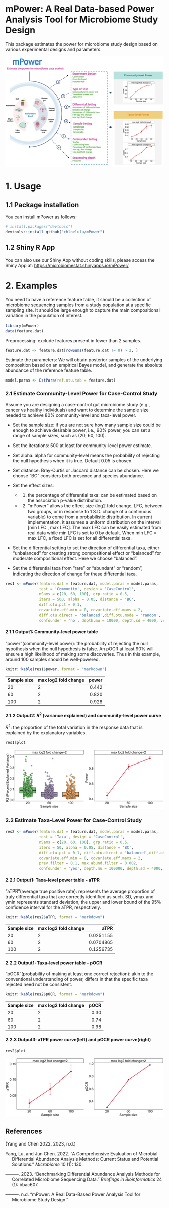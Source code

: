 mPower: A Real Data-based Power Analysis Tool for Microbiome Study
Design
================

This package estimates the power for microbiome study design based on
various experimental designs and parameters.

![](workflows.png)

# 1. Usage

## 1.1 Package installation

You can install mPower as follows:

``` r
# install.packages("devtools")
devtools::install_github("chloelulu/mPower")
```

## 1.2 Shiny R App

You can also use our Shiny App without coding skills, please access the
Shiny App at: <https://microbiomestat.shinyapps.io/mPower/>

# 2. Examples

You need to have a reference feature table, it should be a collection of
microbiome sequencing samples from a study population at a specific
sampling site. It should be large enough to capture the main
compositional variation in the population of interest.

``` r
library(mPower)
data(feature.dat)
```

Preprocessing: exclude features present in fewer than 2 samples.

``` r
feature.dat <- feature.dat[rowSums(feature.dat != 0) > 2, ]
```

Estimate the parameters: We will obtain posterior samples of the
underlying composition based on an empirical Bayes model, and generate
the absolute abundance of the reference feature table.

``` r
model.paras <- EstPara(ref.otu.tab = feature.dat)
```

### 2.1 Estimate Community-Level Power for Case-Control Study

Assume you are designing a case-control gut microbiome study (e.g.,
cancer vs healthy individuals) and want to determine the sample size
needed to achieve 80% community-level and taxa-level power.

- Set the sample size: if you are not sure how many sample size could be
  enough to achieve desirable power, i.e., 90% power, you can set a
  range of sample sizes, such as (20, 60, 100).

- Set the iterations: 500 at least for community-level power estimate.

- Set alpha: alpha for community-level means the probability of
  rejecting the null hypothesis when it is true. Default 0.05 is chosen.

- Set distance: Bray-Curtis or Jaccard distance can be chosen. Here we
  choose “BC” considers both presence and species abundance.

- Set the effect sizes:

  - 1)  the percentage of differential taxa: can be estimated based on
        the association p-value distribution.
  - 2)  “mPower” allows the effect size (log2 fold change, LFC, between
        two groups, or in response to 1 S.D. change of a continuous
        variable) to come from a probabilistic distribution. In current
        implementation, it assumes a uniform distribution on the
        interval \[min LFC , max LFC\]. The max LFC can be easily
        estimated from real data while min LFC is set to 0 by default.
        When min LFC = max LFC, a fixed LFC is set for all differential
        taxa.

- Set the differential setting to set the direction of differential
  taxa, either “unbalanced” for creating strong compositional effect or
  “balanced” for moderate compositional effect. Here we choose
  “balanced”.

- Set the differential taxa from “rare” or “abundant” or “random”,
  indicating the direction of change for these differential taxa.

``` r
res1 <- mPower(feature.dat = feature.dat, model.paras = model.paras,
               test = 'Community', design = 'CaseControl',
               nSams = c(20, 60, 100), grp.ratio = 0.5,
               iters = 500, alpha = 0.05, distance = 'BC',
               diff.otu.pct = 0.1, 
               covariate.eff.min = 0, covariate.eff.maxs = 2,
               diff.otu.direct = 'balanced',diff.otu.mode = 'random',
               confounder = 'no', depth.mu = 10000, depth.sd = 4000, verbose = F)
```

#### 2.1.1 Output1: Community-level power table

“power”(community-level power): the probability of rejecting the null
hypothesis when the null hypothesis is false. An pOCR at least 90% will
ensure a high likelihood of making some discoveries. Thus in this
example, around 100 samples should be well-powered.

``` r
knitr::kable(res1$power, format = "markdown")
```

| Sample size | max log2 fold change | power |
|:------------|:---------------------|------:|
| 20          | 2                    | 0.442 |
| 60          | 2                    | 0.820 |
| 100         | 2                    | 0.928 |

#### 2.1.2 Output2: $R^2$ (variance explained) and community-level power curve

$R^2$: the proportion of the total variation in the response data that
is explained by the explanatory variables.

``` r
res1$plot
```

![](README_files/figure-gfm/unnamed-chunk-6-1.png)<!-- -->

### 2.2 Estimate Taxa-Level Power for Case-Control Study

``` r
res2 <- mPower(feature.dat = feature.dat, model.paras = model.paras,
               test = 'Taxa', design = 'CaseControl',
               nSams = c(20, 60, 100), grp.ratio = 0.5,
               iters = 50, alpha = 0.05, distance = 'BC',
               diff.otu.pct = 0.1, diff.otu.direct = 'balanced',diff.otu.mode = 'random',
               covariate.eff.min = 0, covariate.eff.maxs = 2,
               prev.filter = 0.1, max.abund.filter = 0.002,
               confounder = 'yes', depth.mu = 100000, depth.sd = 4000, verbose = F)
```

#### 2.2.1 Output1: Taxa-level power table - aTPR

“aTPR”(average true positive rate): represents the average proportion of
truly differential taxa that are correctly identified as such. SD, ymax
and ymin represents standard deviation, the upper and lower bound of the
95% confidence interval for the aTPR, respectively.

``` r
knitr::kable(res2$aTPR, format = "markdown")
```

| Sample size | max log2 fold change |      aTPR |
|:------------|:---------------------|----------:|
| 20          | 2                    | 0.0251155 |
| 60          | 2                    | 0.0704865 |
| 100         | 2                    | 0.1256735 |

#### 2.2.2 Output1: Taxa-level power table - pOCR

“pOCR”(probability of making at least one correct rejection): akin to
the conventional understanding of power, differs in that the specific
taxa rejected need not be consistent.

``` r
knitr::kable(res2$pOCR, format = "markdown")
```

| Sample size | max log2 fold change | pOCR |
|:------------|:---------------------|-----:|
| 20          | 2                    | 0.30 |
| 60          | 2                    | 0.74 |
| 100         | 2                    | 0.98 |

#### 2.2.3 Output3: aTPR power curve(left) and pOCR power curve(right)

``` r
res2$plot
```

![](README_files/figure-gfm/unnamed-chunk-10-1.png)<!-- -->

## References

(Yang and Chen 2022, 2023, n.d.)

<div id="refs" class="references csl-bib-body hanging-indent"
entry-spacing="0">

<div id="ref-yang2022comprehensive" class="csl-entry">

Yang, Lu, and Jun Chen. 2022. “A Comprehensive Evaluation of Microbial
Differential Abundance Analysis Methods: Current Status and Potential
Solutions.” *Microbiome* 10 (1): 130.

</div>

<div id="ref-yang2023benchmarking" class="csl-entry">

———. 2023. “Benchmarking Differential Abundance Analysis Methods for
Correlated Microbiome Sequencing Data.” *Briefings in Bioinformatics* 24
(1): bbac607.

</div>

<div id="ref-yang2024mpower" class="csl-entry">

———. n.d. “mPower: A Real Data-Based Power Analysis Tool for Microbiome
Study Design.”

</div>

</div>
